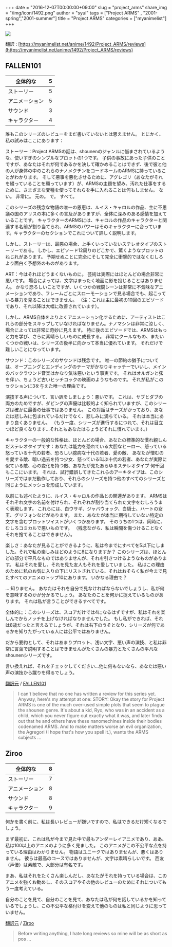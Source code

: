 +++
date = "2016-12-07T00:00:00+09:00"
slug = "project_arms"
share_img = "/img/icon/1492.png"
author = "syui"
tags = ["Project ARMS" , "2001-spring","2001-summer"]
title = "Project ARMS"
categories = ["myanimelist"]
+++

![](https://myanimelist.cdn-dena.com/images/anime/10/21221.jpg)


<!--more-->

翻訳 : [https://myanimelist.net/anime/1492/Project_ARMS/reviews](https://myanimelist.net/anime/1492/Project_ARMS/reviews)


## FALLEN101



全体的な|  5
--- | ---
ストーリー|  5
アニメーション|  5
サウンド|  3
キャラクター|  4

誰もこのシリーズのレビューをまだ書いていないとは思えません。 とにかく、私の試みはここにあります：

ストーリー：Project ARMSの話は、shounenのジャンルに悩まされているような、使いすぎのシンプルなプロットの1つです。 子供の事故にあった子供のことですが、あなたはそれが何であるかを決して確かめることはできず、後で彼と他の人が身体の中のこれらのナノメクチンをコードネームのARMSに持っていることがわかります。 そして悪事を悪化させるために、アグレゴリ（あなたがそれを綴っていることを願っています）が、ARMSの主題を望み、汚れた仕事をするために、さまざまな変種を使ってそれらを手に入れることは何もしません。
ない。 非常に。 元の。 で。 すべて。

このシリーズの残念な物語の唯一の恩恵は、ルイス・キャロルの作品、主に不思議の国のアリスの本に多くの言及がありますが、全体に深みのある感情を加えていることです。 キャラクターのARMSには、キャロルの作品のキャラクターと関連する名前が割り当てられ、ARMSのパワーはそのキャラクターに合っています。キャラクターのセクションでこれについて詳しく説明します。

しかし、ストーリーは、最悪の場合、上手くいっていないステレオタイプのストーリーである。 しかし、エピソード12周りのどこかで、驚くようなプロットのねじれがあります。 予期せぬことに完全にそして完全に衝撃的ではなくむしろより面白く予想外のものがあります。

ART：今はそれほどうまくないものに。 芸術は実際にはほとんどの場合非常に悪いです。 場合によっては、文字はまったく地面に影を投じることはありません。 かなり恐ろしいことですが、いくつかの戦闘シーンは非常に不気味なアニメーションであり、フレームごとにスローモーションで見る場合でも、起こっている暴力を見ることはできません。  （注：これは主に最初の10回のエピソードであり、それ以降は大幅に改善されています）。

しかし、ARMS自体をよりよくアニメーション化するために、アーティストはこれらの部分をスキップしていなければなりません。ナノマシンは非常に涼しく、場合によっては非常に奇妙に見えます。 特に後のエピソードでは、ARMSはもっと力を学び、さらに素晴らしいものに成長する。 非常にクールなもの、またいくつかの戦いは、シリーズの後半に向かって本当に優れています。 それだけで難しいことになっています。

サウンド：このシリーズのサウンドは残念です。 唯一の節約の猶予については、オープニングとエンディングのテーマがかなりキャッチーでいいし、メインのバックラウンド音楽はかなり気味悪いという事実です。 それはオルガンと弦を伴い、ちょうど古いヒッチコックの映画のようなものです。 それが私がこのセクションに3を与えた唯一の理由です。

演技する声について、言い訳をしましょう：悪いです。 これは、サブとダブの両方のためですが、ダビングの声優は比較的よく知られていますが、このシリーズは確かに最善の仕事ではありません。 この対話はチーズがかっており、あなたは悲しみに包まれているだけでなく、悲しみに満ちている。 それは本当にあまり良くありません。  （もう一度、シリーズが進行するにつれて、それは目立つほど良くなります...それともあなたはちょうどそれに慣れています。）

キャラクターの一般的な性格は、ほとんどの場合、あなたの標準的な慣れ親しんだステレオタイプです：あなたは能力を恐れている大胆なヒーロー、怒っている怒っている十代の若者、恐ろしい臆病な十代の若者、愛の敵、 あなたが憎むのを愛する敵、暗い過去を持つ少女、怒っている叫ぶ十代の若者、あなたが実際に似ている敵、心の変化を持つ敵、あなたが見たあらゆるステレオタイプ 何千回もここにいます。 それは、試行錯誤してきたこれらのアーキタイプは、このシリーズではまだ動作しており、それらのシリーズを持つ他のすべてのシリーズと同じようにメッシュを形成しています。

以前にも述べたように、ルイス・キャロルの作品との関連があります。  ARMSはそれぞれ文字の名前を付けられ、それぞれが割り当てられた文字をむしろうまく表現します。 これらには、白ウサギ、ジャバウォック、白騎士、ハートの女王、グリフォンなどがあります。 また、あなたが本当に期待していない特定の文字を含むプロットツイストがいくつかあります。 そのうちの1つは、同時に、むしろコミカルで悪いものです。  （残念ながら、私は瞬間を傷つけることなくそれを捨てることはできません）。

楽しさ：あなたが見ることができるように、私は今までにすべてを5以下にしました。それで私の楽しみはどのように8になりますか？ このシリーズは、ほとんどの部分で平凡なものではありませんが、それを引きつけるようなものがあります。 私はそれを愛し、それを見た友人もそれを愛していました。 私はこの理由のために私のお気に入りの下にリストされている、それはおそらく私が今まで見たすべてのアニメのトップ10にあります。 いかなる理由で？

... 知りません。 あなたはそれを自分で見なければならないでしょうし、私が何を意味するのかが分かるでしょう。 あなたのことを何かに捉えているものがあります。 それは私が言うことができるすべてです。

全体的に：このシリーズは、スコアだけでは4になるはずですが、私はそれを楽しんでからノッチを上げなければなりませんでした。 もし私ができれば、それは8歳だったと言えるでしょうが、それは右下のうそとなり、シリーズが何であるかを知りたがっている人には公平ではありません。

だから要約として、それはあまりプロット、浅い文字、悪い声の演技、と私は非常に言葉で説明することはできませんがたくさんの暴力とたくさんの平凡なshounenシリーズです。

言い換えれば、それをチェックしてください...他に何もないなら、あなたは悪い声の演技から蹴りを得るでしょう。

[翻訳元](https://myanimelist.net/reviews.php?id=7866) / [FALLEN101](https://myanimelist.net/profile/FALLEN101/reviews)


> I can't believe that no one has written a review for this series yet. Anyway, here's my attempt at one:    STORY: Okay the story for Project ARMS is one of the much over-used simple plots that seem to plague the shounen genre. It's about a kid, Ryo, who was in an accident as a child, which you never figure out exactly what it was, and later finds out that he and others have these nanomechines inside their bodies codenamed ARMS. And to make matters worse an evil organization, the Agregori (I hope that's how you spell it.), wants the ARMS subjects ...

## Ziroo



全体的な|  8
--- | ---
ストーリー|  7
アニメーション|  8
サウンド|  8
キャラクター|  9

何かを書く前に、私は長いレビューが嫌いですので、私はできるだけ短くなるでしょう。

まず最初に、これは私が今まで見た中で最もアンダーレイアニメであり、ああ、私は100以上のアニメのように多く見ました。 このアニメがこの不公平な点を持っている理由はわかりません。 物語はユニークではありませんが、悪くはありません。 彼らは最高のコースではありませんが、文字は素晴らしいです。 西友（声優）は素敵で、大部分は有名です。

まあ、私はそれをたくさん楽しんだし、あなたがそれを持っている場合は、このアニメを強くお勧めし、そのスコアやその他のレビューのためにそれについてもう一度考えている。

自分のことを見て、自分のことを見て、あなたは私が何を話しているかを知っているでしょうし、この不公平な格付けを変えて他のものは私と同じように思っていません。

[翻訳元](https://myanimelist.net/reviews.php?id=37840) / [Ziroo](https://myanimelist.net/profile/Ziroo/reviews)


> Before writing anything, I hate long reviews so mine will be as short as pos ...
